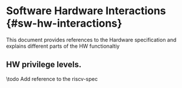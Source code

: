 Software Hardware Interactions  {#sw-hw-interactions}
==============================

This document provides references to the Hardware specification and explains different
parts of the HW functionaltiy


## HW privilege levels.

\todo Add reference to the riscv-spec
